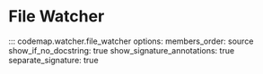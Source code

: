 # File Watcher

::: codemap.watcher.file_watcher
    options:
      members_order: source
      show_if_no_docstring: true
      show_signature_annotations: true
      separate_signature: true

